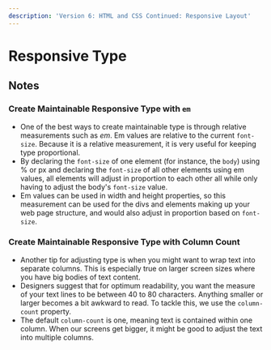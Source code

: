 ```yaml
---
description: 'Version 6: HTML and CSS Continued: Responsive Layout'
---
```


# Responsive Type

## Notes

### Create Maintainable Responsive Type with `em`

* One of the best ways to create maintainable type is through relative measurements such as _em_. Em values are relative to the current `font-size`. Because it is a relative measurement, it is very useful for keeping type proportional.
* By declaring the `font-size` of one element \(for instance, the `body`\) using % or px and declaring the `font-size` of all other elements using em values, all elements will adjust in proportion to each other all while only having to adjust the body's `font-size` value.
* Em values can be used in width and height properties, so this measurement can be used for the divs and elements making up your web page structure, and would also adjust in proportion based on `font-size`.

### Create Maintainable Responsive Type with Column Count

* Another tip for adjusting type is when you might want to wrap text into separate columns. This is especially true on larger screen sizes where you have big bodies of text content.
* Designers suggest that for optimum readability, you want the measure of your text lines to be between 40 to 80 characters. Anything smaller or larger becomes a bit awkward to read. To tackle this, we use the `column-count` property.
* The default `column-count` is one, meaning text is contained within one column. When our screens get bigger, it might be good to adjust the text into multiple columns.

